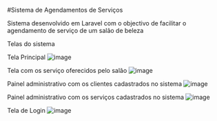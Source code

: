#Sistema de Agendamentos de Serviços

Sistema desenvolvido em Laravel com o objectivo de facilitar o agendamento de  serviço de um salão de beleza

Telas do sistema

Tela Principal
![image](https://github.com/HelioEdgar/SalaoAniellaHair/assets/111396187/ac90b484-0ccc-41d5-bb45-ef6fc4a7b901)

Tela com os serviço oferecidos pelo salão
![image](https://github.com/HelioEdgar/SalaoAniellaHair/assets/111396187/b099a987-c956-4bf4-b481-0429f1da5fbe)

Painel administrativo com os clientes cadastrados no sistema
![image](https://github.com/HelioEdgar/SalaoAniellaHair/assets/111396187/75810fc4-ae01-48c2-a54e-5b3f20bf1f0b)

Painel administrativo com os serviços cadastrados no sistema
![image](https://github.com/HelioEdgar/SalaoAniellaHair/assets/111396187/58766d04-e45f-48eb-a293-d3bd96f4f39c)

Tela de Login
![image](https://github.com/HelioEdgar/SalaoAniellaHair/assets/111396187/b7c2c79c-a13e-4b17-8ce2-d53587b8f9d0)

